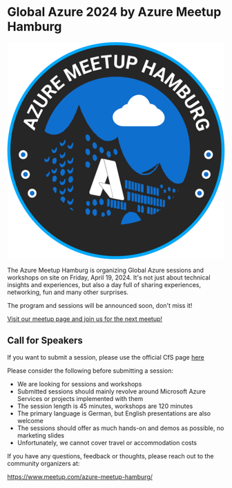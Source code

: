 # Global Azure 2024 by Azure Meetup Hamburg

[![Azure Meetup Hamburg](AzureMeetupHamburg.png "Join Azure Meetup Hamburg here")](https://www.meetup.com/azure-meetup-hamburg/)

The Azure Meetup Hamburg is organizing Global Azure sessions and workshops on site on Friday, April 19, 2024. It's not just about technical insights and experiences, but also a day full of sharing experiences, networking, fun and many other surprises. 

The program and sessions will be announced soon, don't miss it!

[Visit our meetup page and join us for the next meetup!](https://www.meetup.com/azure-meetup-hamburg/)

## Call for Speakers

If you want to submit a session, please use the official CfS page [here](https://sessionize.com/global-azure-2024-hamburg/)

Please consider the following before submitting a session:

- We are looking for sessions and workshops
- Submitted sessions should mainly revolve around Microsoft Azure Services or projects implemented with them
- The session length is 45 minutes, workshops are 120 minutes
- The primary language is German, but English presentations are also welcome
- The sessions should offer as much hands-on and demos as possible, no marketing slides
- Unfortunately, we cannot cover travel or accommodation costs

If you have any questions, feedback or thoughts, please reach out to the community organizers at:

https://www.meetup.com/azure-meetup-hamburg/